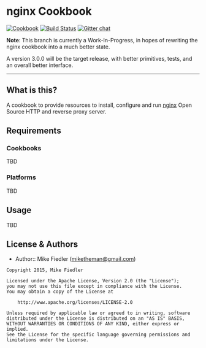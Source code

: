 nginx Cookbook
==============
[![Cookbook](http://img.shields.io/cookbook/v/nginx.svg)](https://github.com/miketheman/nginx)
[![Build Status](https://travis-ci.org/miketheman/nginx.svg?branch=master)](https://travis-ci.org/miketheman/nginx)
[![Gitter chat](https://img.shields.io/badge/Gitter-miketheman%2Fnginx-brightgreen.svg)](https://gitter.im/miketheman/nginx)

**Note**: This branch is currently a Work-In-Progress, in hopes of rewriting the nginx cookbook
into a much better state.

A version 3.0.0 will be the target release, with better primitives, tests,
and an overall better interface.

---

What is this?
-------------
A cookbook to provide resources to install, configure and run [nginx][]
Open Source HTTP and reverse proxy server.

Requirements
------------
### Cookbooks
TBD

### Platforms
TBD

Usage
-----
TBD

License & Authors
-----------------
- Author:: Mike Fiedler (<miketheman@gmail.com>)

```text
Copyright 2015, Mike Fiedler

Licensed under the Apache License, Version 2.0 (the "License");
you may not use this file except in compliance with the License.
You may obtain a copy of the License at

    http://www.apache.org/licenses/LICENSE-2.0

Unless required by applicable law or agreed to in writing, software
distributed under the License is distributed on an "AS IS" BASIS,
WITHOUT WARRANTIES OR CONDITIONS OF ANY KIND, either express or implied.
See the License for the specific language governing permissions and
limitations under the License.
```

[nginx]: http://nginx.org/
